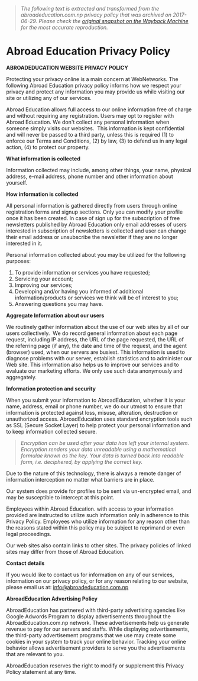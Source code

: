 > *The following text is extracted and transformed from the abroadeducation.com.np privacy policy that was archived on 2017-06-29. Please check the [original snapshot on the Wayback Machine](https://web.archive.org/web/20170629175100id_/http%3A//abroadeducation.com.np/privacy-policy.html) for the most accurate reproduction.*

# Abroad Education Privacy Policy

**ABROADEDUCATION WEBSITE PRIVACY POLICY**

Protecting your privacy online is a main concern at WebNetworks. The following Abroad Education privacy policy informs how we respect your privacy and protect any information you may provide us while visiting our site or utilizing any of our services.

Abroad Education allows full access to our online information free of charge and without requiring any registration. Users may opt to register with Abroad Education. We don't collect any personal information when someone simply visits our websites.  This information is kept confidential and will never be passed to a third party, unless this is required (1) to enforce our Terms and Conditions, (2) by law, (3) to defend us in any legal action, (4) to protect our property.

 **What information is collected**

Information collected may include, among other things, your name, physical address, e-mail address, phone number and other information about yourself.

 **How information is collected**

All personal information is gathered directly from users through online registration forms and signup sections. Only you can modify your profile once it has been created. In case of sign up for the subscription of free newsletters published by Abroad Education only email addresses of users interested in subscription of newsletters is collected and user can change their email address or unsubscribe the newsletter if they are no longer interested in it.

Personal information collected about you may be utilized for the following purposes:

  1. To provide information or services you have requested;
  2. Servicing your account;
  3. Improving our services;
  4. Developing and/or having you informed of additional information/products or services we think will be of interest to you;
  5. Answering questions you may have.



**Aggregate Information about our users**

We routinely gather information about the use of our web sites by all of our users collectively.  We do record general information about each page request, including IP address, the URL of the page requested, the URL of the referring page (if any), the date and time of the request, and the agent (browser) used, when our servers are busiest. This information is used to diagnose problems with our server, establish statistics and to administer our Web site. This information also helps us to improve our services and to evaluate our marketing efforts. We only use such data anonymously and aggregately.

 **Information protection and security**

When you submit your information to AbroadEducation, whether it is your name, address, email or phone number, we do our utmost to ensure that information is protected against loss, misuse, alteration, destruction or unauthorized access. AbroadEducation uses standard encryption tools such as SSL (Secure Socket Layer) to help protect your personal information and to keep information collected secure.

> _Encryption can be used after your data has left your internal system. Encryption renders your data unreadable using a mathematical formulae known as the key. Your data is turned back into readable form, i.e. deciphered, by applying the correct key._

Due to the nature of this technology, there is always a remote danger of information interception no matter what barriers are in place.

Our system does provide for profiles to be sent via un-encrypted email, and may be susceptible to intercept at this point.

Employees within Abroad Education. with access to your information provided are instructed to utilize such information only in adherence to this Privacy Policy. Employees who utilize information for any reason other than the reasons stated within this policy may be subject to reprimand or even legal proceedings.

Our web sites also contain links to other sites. The privacy policies of linked sites may differ from those of Abroad Education.

 **Contact details**

If you would like to contact us for information on any of our services, information on our privacy policy, or for any reason relating to our website, please email us at: info@abroadeducation.com.np 

**AbroadEducation Advertising Policy**

AbroadEducation has partnered with third-party advertising agencies like Google Adwords Program to display advertisements throughout the AbroadEducation.com.np network. These advertisements help us generate revenue to pay for our servers and staffs. While displaying advertisements, the third-party advertisement programs that we use may create some cookies in your system to track your online behavior. Tracking your online behavior allows advertisement providers to serve you the advertisements that are relevant to you. 

AbroadEducation reserves the right to modify or supplement this Privacy Policy statement at any time.
